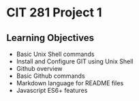 # CIT 281 Project 1

## Learning Objectives

- Basic Unix Shell commands
- Install and Configure GIT using Unix Shell
- Github overview
- Basic Github commands
- Markdown language for README files
- Javascript ES6+ features

